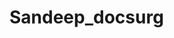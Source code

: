 # Sandeep_docsurg







<!-- …or create a new repository on the command line
echo "# Sandeep_docsurg" >> README.md
git init
git add README.md
git commit -m "first commit"
git branch -M main
git remote add origin https://github.com/Sarkarsubham2002/Sandeep_docsurg.git
git push -u origin main
…or push an existing repository from the command line
git remote add origin https://github.com/Sarkarsubham2002/Sandeep_docsurg.git
git branch -M main
git push -u origin main -->